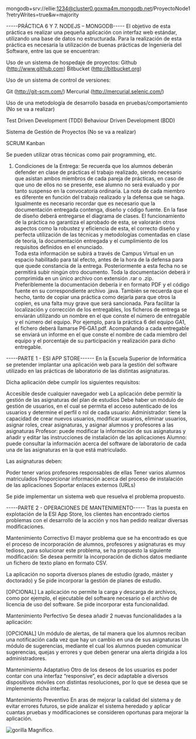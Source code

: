 mongodb+srv://ellie:1234@cluster0.goxma4m.mongodb.net/ProyectoNode1?retryWrites=true&w=majority

-----PRÁCTICA 6 Y 7. NODEJS – MONGODB-----
El objetivo de esta práctica es realizar una pequeña aplicación con interfaz web estándar, utilizando una base de datos no estructurada. Para la realización de esta práctica es necesaria la utilización de buenas prácticas de Ingeniería del Software, entre las que se encuentran: 

Uso de un sistema de hospedaje de proyectos: 
Github (http://www.github.com) 
Bitbucket (http://bitbucket.org) 

Uso de un sistema de control de versiones: 

Git (http://git-scm.com/)
Mercurial (http://mercurial.selenic.com/)

Uso de una metodología de desarrollo basada en pruebas/comportamiento (No se va a realizar)

Test Driven Development (TDD) 
Behaviour Driven Development (BDD)

Sistema de Gestión de Proyectos (No se va a realizar)

SCRUM 
Kanban 

Se pueden utilizar otras técnicas como pair programming, etc.

1. Condiciones de la Entrega: 
Se recuerda que los alumnos deberán defender en clase de prácticas el trabajo realizado, siendo necesario que asistan ambos miembros de cada pareja de prácticas, en caso de que uno de ellos no se presente, ese alumno no será evaluado y por tanto suspenso en la convocatoria ordinaria. La nota de cada miembro es diferente en función del trabajo realizado y la defensa que se haga.
Igualmente es necesario recordar que es necesario que la documentación entregada contenga, diseño y código fuente. En la fase de diseño deberá entregarse el diagrama de clases.
El funcionamiento de la práctica no garantiza el aprobado de esta, se valorarán otros aspectos como la robustez y eficiencia de esta, el correcto diseño y perfecta utilización de las técnicas y metodologías comentadas en clase de teoría, la documentación entregada y el cumplimiento de los requisitos definidos en el enunciado.  
Toda esta información se subirá a través de Campus Virtual en un espacio habilitado para tal efecto, antes de la hora de la defensa para que quede constancia de la entrega. Posteriormente a esta fecha no se permitirá subir ningún otro documento. Toda la documentación deberá ir comprimida en un único archivo con extensión .rar o .zip. Preferiblemente la documentación debería ir en formato PDF y el código fuente en su correspondiente archivo .java. 
También se recuerda que el hecho, tanto de copiar una práctica como dejarla para que otros la copien, es una falta muy grave que será sancionada.
Para facilitar la localización y corrección de los entregables, los ficheros de entrega se enviarán utilizando un nombre en el que conste el número de entregable y el número del equipo. Por ejemplo, para la práctica 6 del equipo GA1, el fichero deberá llamarse P6‐GA1.pdf. 
Acompañando a cada entregable se enviará un informe en el que conste el nombre de cada miembro del equipo y el porcentaje de su participación y realización para dicho entregable.




-----PARTE 1 - ESI APP STORE------
En la Escuela Superior de Informática se pretender implantar una aplicación web para la gestión del software utilizado en las prácticas de laboratorio de las distintas asignaturas. 

Dicha aplicación debe cumplir los siguientes requisitos: 

Accesible desde cualquier navegador web 
La aplicación debe permitir la gestión de las asignaturas del plan de estudios 
Debe haber un módulo de gestión de usuarios, en el cual se permita el acceso autenticado de los usuarios y determine el perfil o rol de cada usuario: 
Administrador: tiene la capacidad de crear nuevos usuarios, modificar usuarios, eliminar usuarios, asignar roles, crear asignaturas, y asignar alumnos y profesores a las asignaturas 
Profesor: puede modificar la información de sus asignaturas y añadir y editar las instrucciones de instalación de las aplicaciones 
Alumno: puede consultar la información acerca del software de laboratorio de cada una de las asignaturas en la que está matriculado.

Las asignaturas deben: 

Poder tener varios profesores responsables de ellas 
Tener varios alumnos matriculados 
Proporcionar información acerca del proceso de instalación de las aplicaciones 
Soportar enlaces externos (URLs) 

Se pide implementar un sistema web que resuelva el problema propuesto.


-----PARTE 2 - OPERACIONES DE MANTENIMIENTO-----
Tras la puesta en explotación de la ESI App Store, los clientes han encontrado ciertos problemas con el desarrollo de la acción y nos han pedido realizar diversas modificaciones. 

Mantenimiento Correctivo 
El mayor problema que se ha encontrado es que el proceso de incorporación de alumnos, profesores y asignaturas es muy tedioso, para solucionar este problema, se ha propuesto la siguiente modificación: Se desea permitir la incorporación de dichos datos mediante un fichero de texto plano en formato CSV. 

La aplicación no soporta diversos planes de estudio (grado, máster y doctorado) y Se pide incorporar la gestión de planes de estudio. 

[OPCIONAL] La aplicación no permite la carga y descarga de archivos, como por ejemplo, el ejecutable del software necesario o el archivo de licencia de uso del software. Se pide incorporar esta funcionalidad. 

Mantenimiento Perfectivo 
Se desea añadir 2 nuevas funcionalidades a la aplicación: 

[OPCIONAL] Un módulo de alertas, de tal manera que los alumnos reciban una notificación cada vez que hay un cambio en una de sus asignaturas 
Un módulo de sugerencias, mediante el cual los alumnos pueden comunicar sugerencias, quejas y errores y que deben generar una alerta dirigida a los administradores. 

Mantenimiento Adaptativo 
Otro de los deseos de los usuarios es poder contar con una interfaz “responsive”, es decir adaptable a diversos dispositivos móviles con distintas resoluciones, por lo que se desea que se implemente dicha interfaz. 

Mantenimiento Preventivo 
En aras de mejorar la calidad del sistema y de evitar errores futuros, se pide analizar el sistema heredado y aplicar cuantas pruebas y modificaciones se consideren oportunas para mejorar la aplicación. 








![gorilla](https://github.com/OverlordKato/ProyectoAD/assets/123810583/637e3151-25ef-47ec-af42-f82b885abd4b)
Magnifico.
